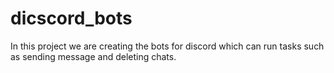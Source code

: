# dicscord_bots
In this project we are creating the bots for discord which can run tasks such as sending message and deleting chats.
